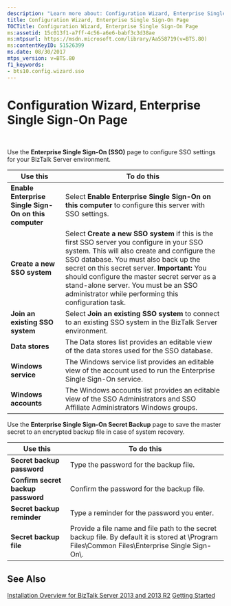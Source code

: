 ```yaml
---
description: "Learn more about: Configuration Wizard, Enterprise Single Sign-On Page"
title: Configuration Wizard, Enterprise Single Sign-On Page
TOCTitle: Configuration Wizard, Enterprise Single Sign-On Page
ms:assetid: 15c013f1-a7ff-4c56-a6e6-babf3c3d38ae
ms:mtpsurl: https://msdn.microsoft.com/library/Aa558719(v=BTS.80)
ms:contentKeyID: 51526399
ms.date: 08/30/2017
mtps_version: v=BTS.80
f1_keywords:
- bts10.config.wizard.sso
---
```


# Configuration Wizard, Enterprise Single Sign-On Page

 

Use the **Enterprise Single Sign-On (SSO)** page to configure SSO settings for your BizTalk Server environment.

<table>
<thead>
<tr class="header">
<th>Use this</th>
<th>To do this</th>
</tr>
</thead>
<tbody>
<tr class="odd">
<td><strong>Enable Enterprise Single Sign-On on this computer</strong></td>
<td>Select <strong>Enable Enterprise Single Sign-On on this computer</strong> to configure this server with SSO settings.</td>
</tr>
<tr class="even">
<td><strong>Create a new SSO system</strong></td>
<td>Select <strong>Create a new SSO system</strong> if this is the first SSO server you configure in your SSO system. This will also create and configure the SSO database. You must also back up the secret on this secret server. <strong>Important:</strong> You should configure the master secret server as a stand-alone server. You must be an SSO administrator while performing this configuration task.</td>
</tr>
<tr class="odd">
<td><strong>Join an existing SSO system</strong></td>
<td>Select <strong>Join an existing SSO system</strong> to connect to an existing SSO system in the BizTalk Server environment.</td>
</tr>
<tr class="even">
<td><strong>Data stores</strong></td>
<td>The Data stores list provides an editable view of the data stores used for the SSO database.</td>
</tr>
<tr class="odd">
<td><strong>Windows service</strong></td>
<td>The Windows service list provides an editable view of the account used to run the Enterprise Single Sign-On service.</td>
</tr>
<tr class="even">
<td><strong>Windows accounts</strong></td>
<td>The Windows accounts list provides an editable view of the SSO Administrators and SSO Affiliate Administrators Windows groups.</td>
</tr>
</tbody>
</table>


Use the **Enterprise Single Sign-On Secret Backup** page to save the master secret to an encrypted backup file in case of system recovery.

<table>
<thead>
<tr class="header">
<th>Use this</th>
<th>To do this</th>
</tr>
</thead>
<tbody>
<tr class="odd">
<td><strong>Secret backup password</strong></td>
<td>Type the password for the backup file.</td>
</tr>
<tr class="even">
<td><strong>Confirm secret backup password</strong></td>
<td>Confirm the password for the backup file.</td>
</tr>
<tr class="odd">
<td><strong>Secret backup reminder</strong></td>
<td>Type a reminder for the password you enter.</td>
</tr>
<tr class="even">
<td><strong>Secret backup file</strong></td>
<td>Provide a file name and file path to the secret backup file. By default it is stored at \Program Files\Common Files\Enterprise Single Sign-On\.</td>
</tr>
</tbody>
</table>


## See Also

[Installation Overview for BizTalk Server 2013 and 2013 R2](https://msdn.microsoft.com/library/jj248688\(v=bts.80\))  
[Getting Started](https://msdn.microsoft.com/library/aa560946\(v=bts.80\))

